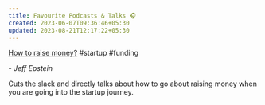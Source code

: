 ```yaml
---
title: Favourite Podcasts & Talks 🎧
created: 2023-06-07T09:36:46+05:30
updated: 2023-08-21T12:17:22+05:30
---
```


[How to raise money?](https://www.youtube.com/watch?v=EoquIYtjM7w) #startup #funding

*- Jeff Epstein*

Cuts the slack and directly talks about how to go about raising money when you are going into the startup journey. 

